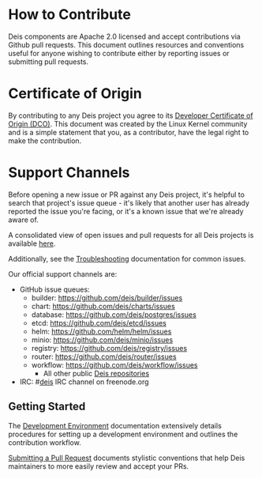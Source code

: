 # How to Contribute

Deis components are Apache 2.0 licensed and accept contributions via Github pull requests. This document outlines resources and conventions useful for anyone wishing to contribute either by reporting issues or submitting pull requests.

# Certificate of Origin

By contributing to any Deis project you agree to its [Developer Certificate of Origin (DCO)][dco]. This document was created by the Linux Kernel community and is a simple statement that you, as a contributor, have the legal right to make the contribution.

# Support Channels

Before opening a new issue or PR against any Deis project, it's helpful to search that project's issue queue - it's likely that another user has already reported the issue you're facing, or it's a known issue that we're already aware of.

A consolidated view of open issues and pull requests for all Deis projects is available [here][issues].

Additionally, see the [Troubleshooting][] documentation for common issues.

Our official support channels are:

- GitHub issue queues:
  - builder: https://github.com/deis/builder/issues
  - chart: https://github.com/deis/charts/issues
  - database: https://github.com/deis/postgres/issues
  - etcd: https://github.com/deis/etcd/issues
  - helm: https://github.com/helm/helm/issues
  - minio: https://github.com/deis/minio/issues
  - registry: https://github.com/deis/registry/issues
  - router: https://github.com/deis/router/issues
  - workflow: https://github.com/deis/workflow/issues
	- All other public [Deis repositories][repos]
- IRC: #[deis](irc://irc.freenode.org:6667/#deis) IRC channel on freenode.org

## Getting Started

The [Development Environment][dev-environment] documentation extensively details procedures for setting up a development environment and outlines the contribution workflow.

[Submitting a Pull Request][pr] documents stylistic conventions that help Deis maintainers to more easily review and accept your PRs.

[dco]: DCO
[issues]: https://github.com/pulls?utf8=%E2%9C%93&q=is%3Aopen+user%3Adeis+user%3Ahelm
[repos]: https://github.com/deis
[troubleshooting]: docs/src/troubleshooting/troubleshooting.md
[dev-environment]: docs/src/contributing/development-environment.md
[pr]: docs/src/contributing/submitting-a-pull-request.md
